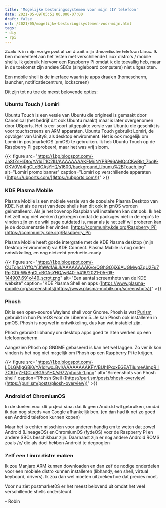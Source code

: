 ```yaml
---
title: 'Mogelijke besturingssystemen voor mijn DIY telefoon'
date: 2021-05-09T05:51:00.000-07:00
draft: false
url: /2021/05/mogelijke-besturingssystemen-voor-mijn.html
tags: 
- diy
- rpi
---
```


Zoals ik in mijn vorige post al zei draait mijn theoretische telefoon Linux. Ik ben momenteel aan het testen met verschillende Linux distro's / mobile shells. Ik gebruik hiervoor een Raspberry Pi omdat ik die toevallig heb, maar in de toekomst zijn andere SBCs (singleboard computers) niet uitgesloten.

Een mobile shell is de interface waarin je apps draaien (homescherm, launcher, notificatiecentrum, lockscreen)

Dit zijn tot nu toe de meest belovende opties:

### Ubuntu Touch / Lomiri

Ubuntu Touch is een versie van Ubuntu die origineel is gemaakt door Canonical (het bedrijf dat ook Ubuntu maakt) maar is later overgenomen door UBports. Het is een soort uitgepakte versie van Ubuntu die geschikt is voor touchscreens en ARM apparaten. Ubuntu Touch gebruikt Lomiri, de opvolger van Unity8, als desktop environment. Het is ook mogelijk om Lomiri in postmarketOS (pmOS) te gebruiken. Ik heb Ubuntu Touch op de Raspberry Pi geprobeerd, maar het was vrij sloom.

{{< figure src="https://1.bp.blogspot.com/-JaSfZsHiDto/YA1dT1C2ILI/AAAAAAAAKFM/iNYPRP66AMQcCKwBkt_7bqK-OKV0Vd4IgCLcBGAsYHQ/s1600/background_Ubuntu%2BTouch.jpg" alt="Lomiri promo banner" caption="Lomiri op verschillende apparaten ([https://ubports.com/](https://ubports.com/))" >}}

### KDE Plasma Mobile

Plasma Mobile is een mobiele versie van de populaire Plasma Desktop van KDE. Net als de rest van deze shells kan dit ook in pmOS worden geinstalleerd. Als je het bovenop Raspbian wil installeren kan dat ook. Ik heb het zelf nog niet werkend gekregen omdat de packages niet in de repo's te vinden zijn en de wiki page outdated is, maar als je het zelf wil proberen kan je de documentatie hier vinden: [https://community.kde.org/Raspberry_Pi](https://community.kde.org/Raspberry_Pi)

Plasma Mobile heeft goede intergratie met de KDE Plasma desktop (mijn Desktop Environment) via KDE Connect. Plasma Mobile is nog onder ontwikkeling, en nog niet echt productie-ready.

{{< figure src="https://1.bp.blogspot.com/-CUTohcLYffQ/YJfaWdfA9JI/AAAAAAAAKyo/QGhG06jX6AUGMwgZqU2Fu7RpjGDi-WkBgCLcBGAsYHQ/w640-h416/2021-05-09-144907_691x449_scrot.png" alt="Een aantal screenshots van de KDE website" caption="KDE Plasma Shell en apps ([https://www.plasma-mobile.org/screenshots](https://www.plasma-mobile.org/screenshots))" >}}

### Phosh

Dit is een open-source Wayland shell voor Gnome. Phosh is wat [Purism](https://puri.sm/) gebruikt in hun PureOS voor de Liberem 5. Je kan Phosh ook installeren in pmOS. Phosh is nog wel in ontwikkeling, dus kan wat instabiel zijn.

Phosh gebruikt libhandy om desktop apps goed te laten werken op een telefoonscherm.

Aangezien Phosh op GNOME gebaseerd is kan het wel laggen. Zo ver ik kon vinden is het nog niet mogelijk om Phosh op een Raspberry Pi te krijgen.

{{< figure src="https://1.bp.blogspot.com/-LDLGMIgGBi0/YA1drwxJBvI/AAAAAAAAKFY/BUh1PxoxEGEATiIumeAImpR_l7C6TgZFQCLcBGAsYHQ/s972/phosh-1.png" alt="Screenshots van Phosh shell" caption="Phosh Shell ([https://puri.sm/posts/phosh-overview](https://puri.sm/posts/phosh-overview))" >}}

### Android of ChromiumOS

In de doelen voor dit project staat dat ik geen Android wil gebruiken, omdat ik dan nog steeds van Google afhankelijk ben. (en dan had ik net zo goed een Android telefoon kunnen kopen)

Maar het is echter misschien voor anderen handig om te weten dat zowel Android (LineageOS) en ChromiumOS (fydeOS) voor de Raspberry Pi en andere SBCs beschikbaar zijn. Daarnaast zijn er nog andere Android ROMS zoals /e/ die als doel hebben Android te degooglen

### Zelf een Linux distro maken

Ik zou Manjaro ARM kunnen downloaden en dan zelf de nodige onderdelen voor een mobiele distro kunnen installeren (libhandy, een shell, virtual keyboard, drivers). Ik zou dan wel moeten uitzoeken hoe dat precies moet.

Voor nu ziet postmarketOS er het meest belovend uit omdat het veel verschillende shells ondersteunt.

\- Robin
